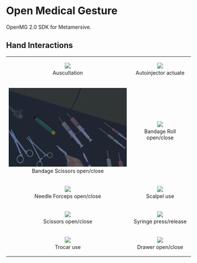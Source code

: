 # Open Medical Gesture
OpenMG 2.0 SDK for Metamersive.

## Hand Interactions
<table>
  <tr>
    <td>
      <p align="center">
        <img src="Documentation/gifs/auscultation.gif" width = 360px>
        <br/>
        Auscultation
      </p>
    </td>
    <td>
      <p align="center">
        <img src="Documentation/gifs/autoinjector.gif" width = 360px>
        <br/>
        Autoinjector actuate
      </p>
    </td>
  </tr>
  
  <tr>
    <td>
      <p align="center">
        <img src="Documentation/gifs/bandage_scissors.gif" width = 360px>
        <br/>
        Bandage Scissors open/close
      </p>
    </td>
    <td>
      <p align="center">
        <img src="Documentation/gifs/bandage_roll.gif" width = 360px>
        <br/>
        Bandage Roll open/close
      </p>
    </td>
  </tr>

  <tr>
    <td>
      <p align="center">
        <img src="Documentation/gifs/needle_forceps.gif" width = 360px>
        <br/>
        Needle Forceps open/close
      </p>
    </td>
    <td>
      <p align="center">
        <img src="Documentation/gifs/scalpel.gif" width = 360px>
        <br/>
        Scalpel use
      </p>
    </td>
  </tr>

  <tr>
    <td>
      <p align="center">
        <img src="Documentation/gifs/scissor.gif" width = 360px>
        <br/>
        Scissors open/close
      </p>
    </td>
    <td>
      <p align="center">
        <img src="Documentation/gifs/smooth_syringe_press.gif" width = 360px>
        <br/>
        Syringe press/release
      </p>
    </td>
  </tr>

  <tr>
    <td>
      <p align="center">
        <img src="Documentation/gifs/trocar.gif" width = 360px>
        <br/>
        Trocar use
      </p>
    </td>
    <td>
      <p align="center">
        <img src="Documentation/gifs/drawer.gif" width = 360px>
        <br/>
        Drawer open/close
      </p>
    </td>
  </tr>
</table>
